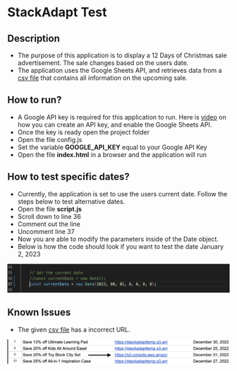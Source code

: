 # StackAdapt Test

## Description
- The purpose of this application is to display a 12 Days of Christmas sale advertisement. The sale changes based on the users date.
- The application uses the Google Sheets API, and retrieves data from a [csv file](https://docs.google.com/spreadsheets/d/1D4-ZYeQS7-hS_uOeJ62vRHsJODcnn1pEYBqJgsGfu_Q/edit#gid=1383889228) that contains all information on the upcoming sale.

## How to run?
- A Google API key is required for this application to run. Here is [video](https://www.youtube.com/watch?v=nqlyLZxX0ys&ab_channel=DealsandTrainingbySan) on how you can create an API key, and enable the Google Sheets API.
- Once the key is ready open the project folder
- Open the file config.js
- Set the variable **GOOGLE_API_KEY** equal to your Google API Key
- Open the file **index.html** in a browser and the application will run

## How to test specific dates?
- Currently, the application is set to use the users current date. Follow the steps below to test alternative dates.
- Open the file **script.js**
- Scroll down to line 36
- Comment out the line
- Uncomment line 37
- Now you are able to modify the parameters inside of the Date object.
- Below is how the code should look if you want to test the date January 2, 2023

![screenshot1](images/sc1.png)

## Known Issues
- The given [csv file](https://docs.google.com/spreadsheets/d1D4-ZYeQS7-hS_uOeJ62vRHsJODcnn1pEYBqJgsGfu_Q/edit#gid=1383889228) has a incorrect URL.

![screenshot2](images/sc2.png)


